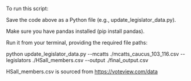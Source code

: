 To run this script:

Save the code above as a Python file (e.g., update_legislator_data.py).

Make sure you have pandas installed (pip install pandas).

Run it from your terminal, providing the required file paths:

python update_legislator_data.py --mcatts ./mcatts_caucus_103_116.csv --legislators ./HSall_members.csv --output ./final_output.csv

HSall_members.csv is sourced from https://voteview.com/data